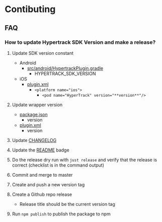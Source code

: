# Contibuting

## FAQ

### How to update Hypertrack SDK Version and make a release?

1. Update SDK version constant
    - Android 
        - [src/android/HypertrackPlugin.gradle](src/android/HypertrackPlugin.gradle)
            - HYPERTRACK_SDK_VERSION
    - iOS
        - [plugin.xml](plugin.xml)
            - `<platform name="ios">`
                - `<pod name="HyperTrack" version="**version**"/>`

2. Update wrapper version
    - [package.json](package.json)
        - version
    - [plugin.xml](plugin.xml)
        - version

3. Update [CHANGELOG](CHANGELOG.md)
   
4. Update the [README](README.md) badge

5. Do the release dry run with `just release` and verify that the release is correct (checklist is in the command output)
   
6. Commit and merge to master

7. Create and push a new version tag

8. Create a Github repo release
   - Release title should be the current version tag

9. Run `npm publish` to publish the package to npm
